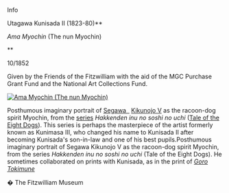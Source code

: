 Info

Utagawa Kunisada II (1823-80)**

_Ama Myochin_ (The nun Myochin)

**

10/1852

Given by the Friends of the Fitzwilliam with the aid of the MGC Purchase Grant Fund and the National Art Collections Fund.

[![Ama Myochin (The nun Myochin)](P.68-1999_small1.jpg)](KUN/kunp68.htm)

Posthumous imaginary portrait of [Segawa  ](Group7.htm) [Kikunojo V](textR.htm) as the racoon-dog spirit Myochin, from the [series](KUN/kunp67.htm) _Hakkenden inu no soshi no uchi_ ([Tale of the Eight Dogs](Group23.htm)). This series is perhaps the masterpiece of the artist formerly known as Kunimasa III, who changed his name to Kunisada II after becoming Kunisada's son-in-law and one of his best pupils.Posthumous imaginary portrait of Segawa Kikunojo V as the racoon-dog spirit Myochin, from the series _Hakkenden inu no soshi no uchi_ (Tale of the Eight Dogs). He sometimes collaborated on prints with Kunisada, as in the print of _[Goro Tokimune](KUN/kunp61.htm)_


� The Fitzwilliam Museum
